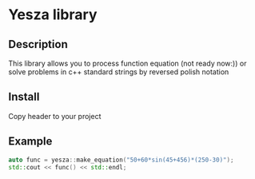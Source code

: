 # Yesza library
## Description
This library allows you to process function equation (not ready now:)) or solve problems in c++ standard strings by reversed polish notation
## Install
Copy header to your project
## Example
```c++
auto func = yesza::make_equation("50+60*sin(45+456)*(250-30)");
std::cout << func() << std::endl;
```
